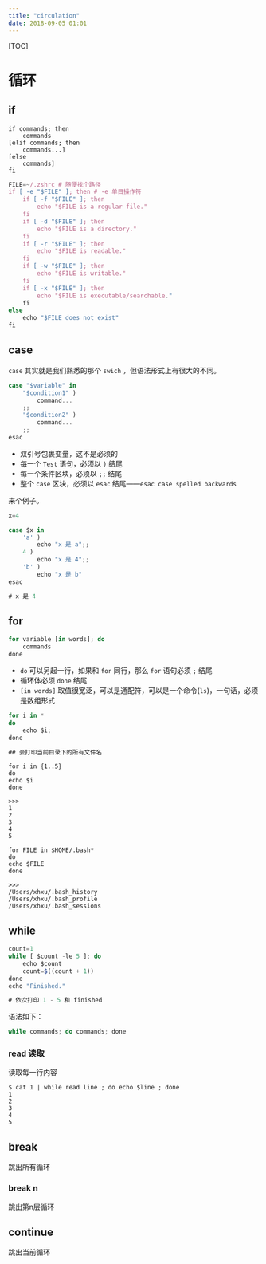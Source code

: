 ```yaml
---
title: "circulation"
date: 2018-09-05 01:01
---
```


[TOC]

# 循环





## if

```
if commands; then
    commands
[elif commands; then
    commands...]
[else
    commands]
fi
```

```javascript
FILE=~/.zshrc # 随便找个路径
if [ -e "$FILE" ]; then # -e 单目操作符
    if [ -f "$FILE" ]; then
        echo "$FILE is a regular file."
    fi
    if [ -d "$FILE" ]; then
        echo "$FILE is a directory."
    fi
    if [ -r "$FILE" ]; then
        echo "$FILE is readable."
    fi
    if [ -w "$FILE" ]; then
        echo "$FILE is writable."
    fi
    if [ -x "$FILE" ]; then
        echo "$FILE is executable/searchable."
    fi
else
    echo "$FILE does not exist"
fi
```



## case

`case` 其实就是我们熟悉的那个 `swich` ，但语法形式上有很大的不同。

```javascript
case "$variable" in
    "$condition1" )
        command...
    ;;
    "$condition2" )
        command...
    ;;
esac
```

- 双引号包裹变量，这不是必须的
- 每一个 `Test` 语句，必须以 `)` 结尾
- 每一个条件区块，必须以 `;;` 结尾
- 整个 `case` 区块，必须以 `esac` 结尾——`esac case spelled backwards`

来个例子。

```javascript
x=4

case $x in
    'a' )
        echo "x 是 a";;
    4 )
        echo "x 是 4";;
    'b' )
        echo "x 是 b"
esac

# x 是 4
```



## for

```javascript
for variable [in words]; do
    commands
done
```

- `do` 可以另起一行，如果和 `for` 同行，那么 `for` 语句必须 `;` 结尾
- 循环体必须 `done` 结尾
- `[in words]` 取值很宽泛，可以是通配符，可以是一个命令(`ls`)，一句话，必须是数组形式

```javascript
for i in *
do
    echo $i;
done

## 会打印当前目录下的所有文件名
```



```
for i in {1..5}
do 
echo $i
done

>>>
1
2
3
4
5
```

```
for FILE in $HOME/.bash*
do 
echo $FILE
done

>>>
/Users/xhxu/.bash_history
/Users/xhxu/.bash_profile
/Users/xhxu/.bash_sessions
```



## while

```javascript
count=1
while [ $count -le 5 ]; do
    echo $count
    count=$((count + 1))
done
echo "Finished."

# 依次打印 1 - 5 和 finished
```

语法如下：

```javascript
while commands; do commands; done
```



### read 读取

读取每一行内容

```
$ cat 1 | while read line ; do echo $line ; done
1
2
3
4
5
```





## break 

跳出所有循环



### break n 

跳出第n层循环



## continue

跳出当前循环



